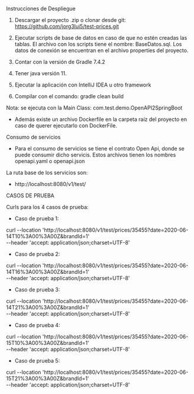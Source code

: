 Instrucciones de Despliegue
1.	Descargar el proyecto .zip o clonar desde git: 
https://github.com/jorg3lui5/test-prices.git

2.	Ejecutar scripts de base de datos en caso de que no estén creadas las tablas. El archivo con los scripts tiene el nombre: BaseDatos.sql. Los datos de conexión se encuentran en el archivo properties del proyecto.

3.	Contar con la versión de Gradle 7.4.2

4.	Tener java versión 11.

5.	Ejecutar la aplicación con IntelliJ IDEA u otro framework

6.	Compilar con el comando: gradle clean build

Nota: se ejecuta con la Main Class: com.test.demo.OpenAPI2SpringBoot

- Además existe un archivo Dockerfile en la carpeta raíz del proyecto en caso de querer ejecutarlo con DockerFile.

Consumo de servicios
- Para el consumo de servicios se tiene el contrato Open Api, donde se puede consumir dicho servicis. Estos archivos tienen los nombres openapi.yaml o openapi.json

La ruta base de los servicios son: 
- http://localhost:8080/v1/test/

CASOS DE PRUEBA

Curls para los 4 casos de prueba:

- Caso de prueba 1:

curl --location 'http://localhost:8080/v1/test/prices/35455?date=2020-06-14T10%3A00%3A00Z&brandId=1' \
--header 'accept: application/json;charset=UTF-8'

- Caso de prueba 2:

curl --location 'http://localhost:8080/v1/test/prices/35455?date=2020-06-14T16%3A00%3A00Z&brandId=1' \
--header 'accept: application/json;charset=UTF-8'

- Caso de prueba 3:

curl --location 'http://localhost:8080/v1/test/prices/35455?date=2020-06-14T21%3A00%3A00Z&brandId=1' \
--header 'accept: application/json;charset=UTF-8'

- Caso de prueba 4:

curl --location 'http://localhost:8080/v1/test/prices/35455?date=2020-06-15T10%3A00%3A00Z&brandId=1' \
--header 'accept: application/json;charset=UTF-8'

- Caso de prueba 5: 

curl --location 'http://localhost:8080/v1/test/prices/35455?date=2020-06-15T21%3A00%3A00Z&brandId=1' \
--header 'accept: application/json;charset=UTF-8'

